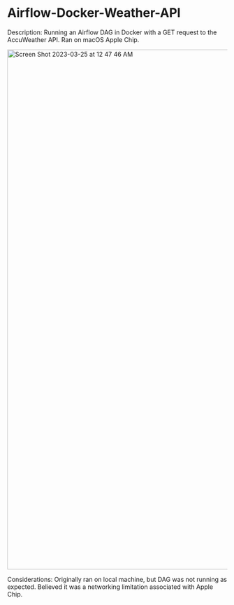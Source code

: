 # Airflow-Docker-Weather-API

Description: Running an Airflow DAG in Docker with a GET request to the AccuWeather API. Ran on macOS Apple Chip. 

<img width="1188" alt="Screen Shot 2023-03-25 at 12 47 46 AM" src="https://user-images.githubusercontent.com/62254480/227696974-0617bf97-e77d-4a8f-92c0-f1aa207b85b7.png">

Considerations: Originally ran on local machine, but DAG was not running as expected. Believed it was a networking limitation associated with Apple Chip. 
